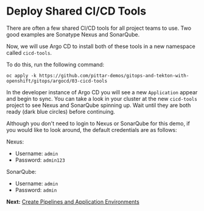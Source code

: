 # Deploy Shared CI/CD Tools

There are often a few shared CI/CD tools for all project teams to use.  Two good examples are Sonatype Nexus and SonarQube.

Now, we will use Argo CD to install both of these tools in a new namespace called `cicd-tools`.

To do this, run the following command:

```
oc apply -k https://github.com/pittar-demos/gitops-and-tekton-with-openshift/gitops/argocd/03-cicd-tools
```

In the developer instance of Argo CD you will see a new `Application` appear and begin to sync. You can take a look in your cluster at the new `cicd-tools` project to see Nexus and SonarQube spinning up.  Wait until they are both ready (dark blue circles) before continuing.

Although you don't need to login to Nexus or SonarQube for this demo, if you would like to look around, the default credentials are as follows:

Nexus:
* Username: `admin`
* Password: `admin123`

SonarQube:
* Username: `admin`
* Password: `admin`

**Next:** [Create Pipelines and Application Environments](04-install-petclinic.md)